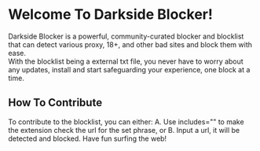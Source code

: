 # Welcome To Darkside Blocker!
Darkside Blocker is a powerful, community-curated blocker and blocklist that can detect various proxy, 18+, and other bad sites and block them with ease.  
With the blocklist being a external txt file, you never have to worry about any updates, install and start safeguarding your experience, one block at a time.  
## How To Contribute
To contribute to the blocklist, you can either:
A. Use includes="" to make the extension check the url for the set phrase, or
B. Input a url, it will be detected and blocked.
Have fun surfing the web!
